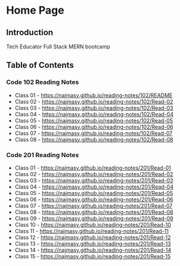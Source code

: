 # Home Page

## Introduction

Tech Educator Full Stack MERN bootcamp

## Table of Contents

### Code 102 Reading Notes

- Class 01 - https://najmasy.github.io/reading-notes/102/README
- Class 02 - https://najmasy.github.io/reading-notes/102/Read-02
- Class 03 - https://najmasy.github.io/reading-notes/102/Read-03
- Class 04 - https://najmasy.github.io/reading-notes/102/Read-04
- Class 05 - https://najmasy.github.io/reading-notes/102/Read-05
- Class 06 - https://najmasy.github.io/reading-notes/102/Read-06
- Class 07 - https://najmasy.github.io/reading-notes/102/Read-07
- Class 08 - https://najmasy.github.io/reading-notes/102/Read-08

### Code 201 Reading Notes

- Class 01 - https://najmasy.github.io/reading-notes/201/Read-01
- Class 02 - https://najmasy.github.io/reading-notes/201/Read-02
- Class 03 - https://najmasy.github.io/reading-notes/201/Read-03
- Class 04 - https://najmasy.github.io/reading-notes/201/Read-04
- Class 05 - https://najmasy.github.io/reading-notes/201/Read-05
- Class 06 - https://najmasy.github.io/reading-notes/201/Read-06
- Class 07 - https://najmasy.github.io/reading-notes/201/Read-07
- Class 08 - https://najmasy.github.io/reading-notes/201/Read-08
- Class 09 - https://najmasy.github.io/reading-notes/201/Read-09
- Class 10 - https://najmasy.github.io/reading-notes/201/Read-10
- Class 11 - https://najmasy.github.io/reading-notes/201/Read-11
- Class 12 - https://najmasy.github.io/reading-notes/201/Read-12
- Class 13 - https://najmasy.github.io/reading-notes/201/Read-13
- Class 14 - https://najmasy.github.io/reading-notes/201/Read-14
- Class 15 - https://najmasy.github.io/reading-notes/201/Read-15
